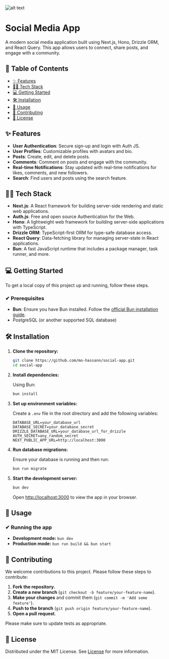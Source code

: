 ![alt text](https://github.com/mo-hassann/my-portfolio/blob/master/public/projects-imgs/social.png)
# Social Media App

A modern social media application built using Next.js, Hono, Drizzle ORM, and React Query. This app allows users to connect, share posts, and engage with a community.

## 📃 Table of Contents

- [✨ Features](#-features)
- [👩‍💻 Tech Stack](#-tech-stack)
- [💻 Getting Started](#-getting-started)
- [🛠️ Installation](#-️installation)
- [📖 Usage](#-usage)
- [💚 Contributing](#-contributing)
- [📜 License](#-license)

## ✨ Features

- **User Authentication**: Secure sign-up and login with Auth JS.
- **User Profiles**: Customizable profiles with avatars and bio.
- **Posts**: Create, edit, and delete posts.
- **Comments**: Comment on posts and engage with the community.
- **Real-time Notifications**: Stay updated with real-time notifications for likes, comments, and new followers.
- **Search**: Find users and posts using the search feature.

## 👩‍💻 Tech Stack

- **Next.js**: A React framework for building server-side rendering and static web applications.
- **Auth.js**: Free and open source Authentication for the Web.
- **Hono**: A lightweight web framework for building server-side applications with TypeScript.
- **Drizzle ORM**: TypeScript-first ORM for type-safe database access.
- **React Query**: Data-fetching library for managing server-state in React applications.
- **Bun**: A fast JavaScript runtime that includes a package manager, task runner, and more.

## 💻 Getting Started

To get a local copy of this project up and running, follow these steps.

### ✔ Prerequisites

- **Bun**: Ensure you have Bun installed. Follow the [official Bun installation guide](https://bun.sh/docs/installation).
- PostgreSQL (or another supported SQL database)


## 🛠️ Installation

1. **Clone the repository:**

    ```bash
    git clone https://github.com/mo-hassann/social-app.git
    cd social-app
    ```

2. **Install dependencies:**

    Using Bun:

    ```bash
    bun install
    ```

3. **Set up environment variables:**

    Create a `.env` file in the root directory and add the following variables:

    ```env
    DATABASE_URL=your_database_url
    DATABASE_SECRET=your_database_secret
    DRIZZLE_DATABASE_URL=your_database_url_for_drizzle
    AUTH_SECRET=any_random_secret
    NEXT_PUBLIC_APP_URL=http://localhost:3000
    ```

4. **Run database migrations:**

    Ensure your database is running and then run:

    ```bash
    bun run migrate
    ```

5. **Start the development server:**

    ```bash
    bun dev
    ```

    Open [http://localhost:3000](http://localhost:3000) to view the app in your browser.


## 📖 Usage

### ✔ Running the app

- **Development mode:** `bun dev`
- **Production mode:** `bun run build && bun start`

## 💚 Contributing

We welcome contributions to this project. Please follow these steps to contribute:

1. **Fork the repository.**
2. **Create a new branch** (`git checkout -b feature/your-feature-name`).
3. **Make your changes** and commit them (`git commit -m 'Add some feature'`).
4. **Push to the branch** (`git push origin feature/your-feature-name`).
5. **Open a pull request**.

Please make sure to update tests as appropriate.

## 📜 License

Distributed under the MIT License. See [License](/LICENSE) for more information.
